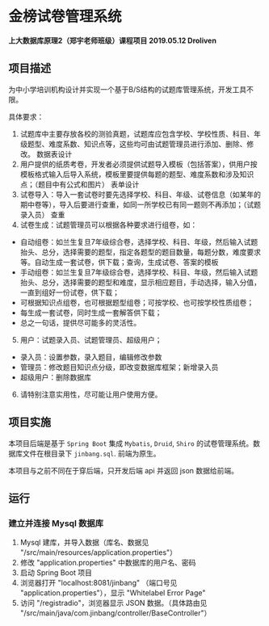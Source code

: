 # 金榜试卷管理系统
**上大数据库原理2（郑宇老师班级）课程项目 2019.05.12 Droliven**

## 项目描述

为中小学培训机构设计并实现一个基于B/S结构的试题库管理系统，开发工具不限。

具体要求：

1. 试题库中主要存放各校的测验真题，试题库应包含学校、学校性质、科目、年级题型、难度系数、知识点等，这些均可由试题管理员进行添加、删除、修改。
数据表设计
2. 用户提供的纸质考卷，开发者必须提供试题导入模板（包括答案），供用户按模板格式输入后导入系统，模板里要提供每题的题型、难度系数和涉及知识点；（题目中有公式和图片）
表单设计
3. 试卷导入：导入一套试卷时要先选择学校、科目、年级、试卷信息（如某年的期中卷等），导入后要进行查重，如同一所学校已有同一题则不再添加；（试题录入员）
查重
4. 试卷生成：试题管理员可以根据各种要求进行组卷，如：
  + 自动组卷：如兰生复旦7年级综合卷，选择学校、科目、年级，然后输入试题抬头、总分，选择需要的题型，指定各题型的题目数量，每题分数，难度要求等。自动生成一套试卷，供下载；查询，生成试卷、答案的模板
  + 手动组卷：如兰生复旦7年级综合卷，选择学校、科目、年级，然后输入试题抬头、总分，选择需要的题型和难度，显示相应题目，手动选择，输入分值，一直到组好一份试卷，供下载；
  + 可根据知识点组卷，也可根据题型组卷；可按学校、也可按学校性质组卷；
  + 每生成一套试卷，同时生成一套解答供下载；
  + 总之一句话，提供尽可能多的灵活性。
5. 用户：试题录入员、试题管理员、超级用户；
  + 录入员：设置参数，录入题目，编辑修改参数
  + 管理员：修改题目知识点分级，即改变数据库框架；新增录入员
  + 超级用户：删除数据库
6. 请特别注意实用性，尽可能让用户使用方便。

## 项目实施

本项目后端是基于 `Spring Boot` 集成 `Mybatis`, `Druid`, `Shiro` 的试卷管理系统。数据库文件在根目录下 `jinbang.sql`. 前端为原生。

本项目与之前不同在于穿后端，只开发后端 api 并返回 json 数据给前端。

## 运行

### 建立并连接 Mysql 数据库

1. Mysql 建库，并导入数据（库名、数据见 "/src/main/resources/application.properties"）
2. 修改 "application.properties" 中数据库的用户名、密码
3. 启动 Spring Boot 项目
4. 浏览器打开 "localhost:8081/jinbang" （端口号见 "application.properties"），显示 "Whitelabel Error Page"
5. 访问 "/registradio"，浏览器显示 JSON 数据。（具体路由见 "/src/main/java/com.jinbang/controller/BaseController"）

